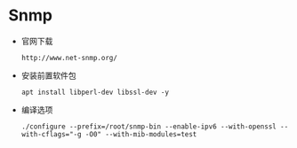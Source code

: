 # Snmp

- 官网下载

    ```shell
    http://www.net-snmp.org/
    ```

- 安装前置软件包

    ```shell
    apt install libperl-dev libssl-dev -y
    ```


- 编译选项

    ```shell
    ./configure --prefix=/root/snmp-bin --enable-ipv6 --with-openssl --with-cflags="-g -O0" --with-mib-modules=test
    ```

    

